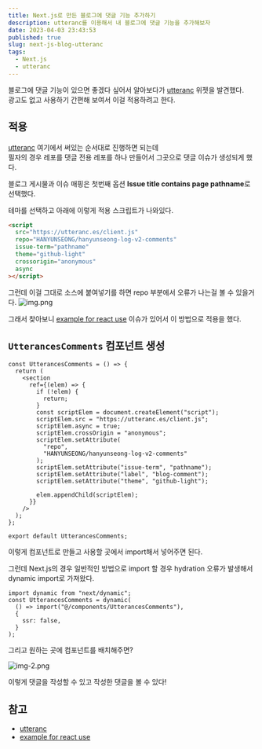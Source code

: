 ```yaml
---
title: Next.js로 만든 블로그에 댓글 기능 추가하기
description: utteranc를 이용해서 내 블로그에 댓글 기능을 추가해보자
date: 2023-04-03 23:43:53
published: true
slug: next-js-blog-utteranc
tags:
  - Next.js
  - utteranc
---
```


블로그에 댓글 기능이 있으면 좋겠다 싶어서 알아보다가 [utteranc](https://utteranc.es/) 위젯을 발견했다.  
광고도 없고 사용하기 간편해 보여서 이걸 적용하려고 한다.

## 적용

[utteranc](https://utteranc.es/) 여기에서 써있는 순서대로 진행하면 되는데  
필자의 경우 레포를 댓글 전용 레포를 하나 만들어서 그곳으로 댓글 이슈가 생성되게 했다.

블로그 게시물과 이슈 매핑은 첫번째 옵션 **Issue title contains page pathname**로 선택했다.

테마를 선택하고 아래에 이렇게 적용 스크립트가 나와있다.

```html
<script
  src="https://utteranc.es/client.js"
  repo="HANYUNSEONG/hanyunseong-log-v2-comments"
  issue-term="pathname"
  theme="github-light"
  crossorigin="anonymous"
  async
></script>
```

그런데 이걸 그대로 소스에 붙여넣기를 하면 repo 부분에서 오류가 나는걸 볼 수 있을거다.
![img.png](/post/next-js-blog-utteranc/img-1.png)

그래서 찾아보니 [example for react use](https://github.com/utterance/utterances/issues/161) 이슈가 있어서 이 방법으로 적용을 했다.

## `UtterancesComments` 컴포넌트 생성

```tsx
const UtterancesComments = () => {
  return (
    <section
      ref={(elem) => {
        if (!elem) {
          return;
        }
        const scriptElem = document.createElement("script");
        scriptElem.src = "https://utteranc.es/client.js";
        scriptElem.async = true;
        scriptElem.crossOrigin = "anonymous";
        scriptElem.setAttribute(
          "repo",
          "HANYUNSEONG/hanyunseong-log-v2-comments"
        );
        scriptElem.setAttribute("issue-term", "pathname");
        scriptElem.setAttribute("label", "blog-comment");
        scriptElem.setAttribute("theme", "github-light");

        elem.appendChild(scriptElem);
      }}
    />
  );
};

export default UtterancesComments;
```

이렇게 컴포넌트로 만들고 사용할 곳에서 import해서 넣어주면 된다.

그런데 Next.js의 경우 일반적인 방법으로 import 할 경우 hydration 오류가 발생해서 dynamic import로 가져왔다.

```tsx
import dynamic from "next/dynamic";
const UtterancesComments = dynamic(
  () => import("@/components/UtterancesComments"),
  {
    ssr: false,
  }
);
```

그리고 원하는 곳에 컴포넌트를 배치해주면?

![img-2.png](/post/next-js-blog-utteranc/img-2.png)

이렇게 댓글을 작성할 수 있고 작성한 댓글을 볼 수 있다!

## 참고

- [utteranc](https://utteranc.es/)
- [example for react use](https://github.com/utterance/utterances/issues/161)
